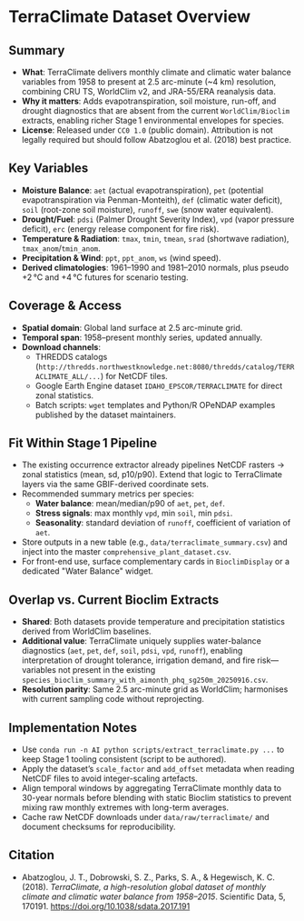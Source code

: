 # TerraClimate Dataset Overview

## Summary
- **What**: TerraClimate delivers monthly climate and climatic water balance variables from 1958 to present at 2.5 arc-minute (~4 km) resolution, combining CRU TS, WorldClim v2, and JRA-55/ERA reanalysis data.
- **Why it matters**: Adds evapotranspiration, soil moisture, run-off, and drought diagnostics that are absent from the current `WorldClim/Bioclim` extracts, enabling richer Stage 1 environmental envelopes for species.
- **License**: Released under `CC0 1.0` (public domain). Attribution is not legally required but should follow Abatzoglou et al. (2018) best practice.

## Key Variables
- **Moisture Balance**: `aet` (actual evapotranspiration), `pet` (potential evapotranspiration via Penman-Monteith), `def` (climatic water deficit), `soil` (root-zone soil moisture), `runoff`, `swe` (snow water equivalent).
- **Drought/Fuel**: `pdsi` (Palmer Drought Severity Index), `vpd` (vapor pressure deficit), `erc` (energy release component for fire risk).
- **Temperature & Radiation**: `tmax`, `tmin`, `tmean`, `srad` (shortwave radiation), `tmax_anom`/`tmin_anom`.
- **Precipitation & Wind**: `ppt`, `ppt_anom`, `ws` (wind speed).
- **Derived climatologies**: 1961–1990 and 1981–2010 normals, plus pseudo +2 °C and +4 °C futures for scenario testing.

## Coverage & Access
- **Spatial domain**: Global land surface at 2.5 arc-minute grid.
- **Temporal span**: 1958–present monthly series, updated annually.
- **Download channels**:
  - THREDDS catalogs (`http://thredds.northwestknowledge.net:8080/thredds/catalog/TERRACLIMATE_ALL/...`) for NetCDF tiles.
  - Google Earth Engine dataset `IDAHO_EPSCOR/TERRACLIMATE` for direct zonal statistics.
  - Batch scripts: `wget` templates and Python/R OPeNDAP examples published by the dataset maintainers.

## Fit Within Stage 1 Pipeline
- The existing occurrence extractor already pipelines NetCDF rasters → zonal statistics (mean, sd, p10/p90). Extend that logic to TerraClimate layers via the same GBIF-derived coordinate sets.
- Recommended summary metrics per species:
  - **Water balance**: mean/median/p90 of `aet`, `pet`, `def`.
  - **Stress signals**: max monthly `vpd`, min `soil`, min `pdsi`.
  - **Seasonality**: standard deviation of `runoff`, coefficient of variation of `aet`.
- Store outputs in a new table (e.g., `data/terraclimate_summary.csv`) and inject into the master `comprehensive_plant_dataset.csv`.
- For front-end use, surface complementary cards in `BioclimDisplay` or a dedicated "Water Balance" widget.

## Overlap vs. Current Bioclim Extracts
- **Shared**: Both datasets provide temperature and precipitation statistics derived from WorldClim baselines.
- **Additional value**: TerraClimate uniquely supplies water-balance diagnostics (`aet`, `pet`, `def`, `soil`, `pdsi`, `vpd`, `runoff`), enabling interpretation of drought tolerance, irrigation demand, and fire risk—variables not present in the existing `species_bioclim_summary_with_aimonth_phq_sg250m_20250916.csv`.
- **Resolution parity**: Same 2.5 arc-minute grid as WorldClim; harmonises with current sampling code without reprojecting.

## Implementation Notes
- Use `conda run -n AI python scripts/extract_terraclimate.py ...` to keep Stage 1 tooling consistent (script to be authored).
- Apply the dataset’s `scale_factor` and `add_offset` metadata when reading NetCDF files to avoid integer-scaling artefacts.
- Align temporal windows by aggregating TerraClimate monthly data to 30-year normals before blending with static Bioclim statistics to prevent mixing raw monthly extremes with long-term averages.
- Cache raw NetCDF downloads under `data/raw/terraclimate/` and document checksums for reproducibility.

## Citation
- Abatzoglou, J. T., Dobrowski, S. Z., Parks, S. A., & Hegewisch, K. C. (2018). *TerraClimate, a high-resolution global dataset of monthly climate and climatic water balance from 1958–2015*. Scientific Data, 5, 170191. https://doi.org/10.1038/sdata.2017.191
